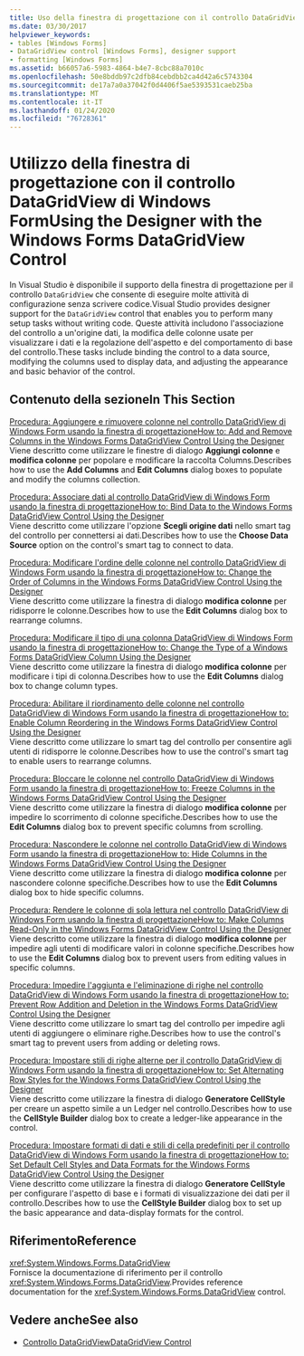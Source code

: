 ```yaml
---
title: Uso della finestra di progettazione con il controllo DataGridView
ms.date: 03/30/2017
helpviewer_keywords:
- tables [Windows Forms]
- DataGridView control [Windows Forms], designer support
- formatting [Windows Forms]
ms.assetid: b66057a6-5983-4864-b4e7-8cbc88a7010c
ms.openlocfilehash: 50e8bddb97c2dfb84cebdbb2ca4d42a6c5743304
ms.sourcegitcommit: de17a7a0a37042f0d4406f5ae5393531caeb25ba
ms.translationtype: MT
ms.contentlocale: it-IT
ms.lasthandoff: 01/24/2020
ms.locfileid: "76728361"
---
```

# <a name="using-the-designer-with-the-windows-forms-datagridview-control"></a><span data-ttu-id="f3491-102">Utilizzo della finestra di progettazione con il controllo DataGridView di Windows Form</span><span class="sxs-lookup"><span data-stu-id="f3491-102">Using the Designer with the Windows Forms DataGridView Control</span></span>
<span data-ttu-id="f3491-103">In Visual Studio è disponibile il supporto della finestra di progettazione per il controllo `DataGridView` che consente di eseguire molte attività di configurazione senza scrivere codice.</span><span class="sxs-lookup"><span data-stu-id="f3491-103">Visual Studio provides designer support for the `DataGridView` control that enables you to perform many setup tasks without writing code.</span></span> <span data-ttu-id="f3491-104">Queste attività includono l'associazione del controllo a un'origine dati, la modifica delle colonne usate per visualizzare i dati e la regolazione dell'aspetto e del comportamento di base del controllo.</span><span class="sxs-lookup"><span data-stu-id="f3491-104">These tasks include binding the control to a data source, modifying the columns used to display data, and adjusting the appearance and basic behavior of the control.</span></span>  
  
## <a name="in-this-section"></a><span data-ttu-id="f3491-105">Contenuto della sezione</span><span class="sxs-lookup"><span data-stu-id="f3491-105">In This Section</span></span>  
 [<span data-ttu-id="f3491-106">Procedura: Aggiungere e rimuovere colonne nel controllo DataGridView di Windows Form usando la finestra di progettazione</span><span class="sxs-lookup"><span data-stu-id="f3491-106">How to: Add and Remove Columns in the Windows Forms DataGridView Control Using the Designer</span></span>](add-and-remove-columns-in-the-datagrid-using-the-designer.md)  
 <span data-ttu-id="f3491-107">Viene descritto come utilizzare le finestre di dialogo **Aggiungi colonne** e **modifica colonne** per popolare e modificare la raccolta Columns.</span><span class="sxs-lookup"><span data-stu-id="f3491-107">Describes how to use the **Add Columns** and **Edit Columns** dialog boxes to populate and modify the columns collection.</span></span>  
  
 [<span data-ttu-id="f3491-108">Procedura: Associare dati al controllo DataGridView di Windows Form usando la finestra di progettazione</span><span class="sxs-lookup"><span data-stu-id="f3491-108">How to: Bind Data to the Windows Forms DataGridView Control Using the Designer</span></span>](bind-data-to-the-datagrid-using-the-designer.md)  
 <span data-ttu-id="f3491-109">Viene descritto come utilizzare l'opzione **Scegli origine dati** nello smart tag del controllo per connettersi ai dati.</span><span class="sxs-lookup"><span data-stu-id="f3491-109">Describes how to use the **Choose Data Source** option on the control's smart tag to connect to data.</span></span>  
  
 [<span data-ttu-id="f3491-110">Procedura: Modificare l'ordine delle colonne nel controllo DataGridView di Windows Form usando la finestra di progettazione</span><span class="sxs-lookup"><span data-stu-id="f3491-110">How to: Change the Order of Columns in the Windows Forms DataGridView Control Using the Designer</span></span>](change-the-order-of-columns-in-the-datagrid-using-the-designer.md)  
 <span data-ttu-id="f3491-111">Viene descritto come utilizzare la finestra di dialogo **modifica colonne** per ridisporre le colonne.</span><span class="sxs-lookup"><span data-stu-id="f3491-111">Describes how to use the **Edit Columns** dialog box to rearrange columns.</span></span>  
  
 [<span data-ttu-id="f3491-112">Procedura: Modificare il tipo di una colonna DataGridView di Windows Form usando la finestra di progettazione</span><span class="sxs-lookup"><span data-stu-id="f3491-112">How to: Change the Type of a Windows Forms DataGridView Column Using the Designer</span></span>](change-the-type-of-a-wf-datagridview-column-using-the-designer.md)  
 <span data-ttu-id="f3491-113">Viene descritto come utilizzare la finestra di dialogo **modifica colonne** per modificare i tipi di colonna.</span><span class="sxs-lookup"><span data-stu-id="f3491-113">Describes how to use the **Edit Columns** dialog box to change column types.</span></span>  
  
 [<span data-ttu-id="f3491-114">Procedura: Abilitare il riordinamento delle colonne nel controllo DataGridView di Windows Form usando la finestra di progettazione</span><span class="sxs-lookup"><span data-stu-id="f3491-114">How to: Enable Column Reordering in the Windows Forms DataGridView Control Using the Designer</span></span>](enable-column-reordering-in-the-datagrid-using-the-designer.md)  
 <span data-ttu-id="f3491-115">Viene descritto come utilizzare lo smart tag del controllo per consentire agli utenti di ridisporre le colonne.</span><span class="sxs-lookup"><span data-stu-id="f3491-115">Describes how to use the control's smart tag to enable users to rearrange columns.</span></span>  
  
 [<span data-ttu-id="f3491-116">Procedura: Bloccare le colonne nel controllo DataGridView di Windows Form usando la finestra di progettazione</span><span class="sxs-lookup"><span data-stu-id="f3491-116">How to: Freeze Columns in the Windows Forms DataGridView Control Using the Designer</span></span>](freeze-columns-in-the-datagrid-using-the-designer.md)  
 <span data-ttu-id="f3491-117">Viene descritto come utilizzare la finestra di dialogo **modifica colonne** per impedire lo scorrimento di colonne specifiche.</span><span class="sxs-lookup"><span data-stu-id="f3491-117">Describes how to use the **Edit Columns** dialog box to prevent specific columns from scrolling.</span></span>  
  
 [<span data-ttu-id="f3491-118">Procedura: Nascondere le colonne nel controllo DataGridView di Windows Form usando la finestra di progettazione</span><span class="sxs-lookup"><span data-stu-id="f3491-118">How to: Hide Columns in the Windows Forms DataGridView Control Using the Designer</span></span>](hide-columns-in-the-datagrid-using-the-designer.md)  
 <span data-ttu-id="f3491-119">Viene descritto come utilizzare la finestra di dialogo **modifica colonne** per nascondere colonne specifiche.</span><span class="sxs-lookup"><span data-stu-id="f3491-119">Describes how to use the **Edit Columns** dialog box to hide specific columns.</span></span>  
  
 [<span data-ttu-id="f3491-120">Procedura: Rendere le colonne di sola lettura nel controllo DataGridView di Windows Form usando la finestra di progettazione</span><span class="sxs-lookup"><span data-stu-id="f3491-120">How to: Make Columns Read-Only in the Windows Forms DataGridView Control Using the Designer</span></span>](make-columns-read-only-in-the-datagrid-using-the-designer.md)  
 <span data-ttu-id="f3491-121">Viene descritto come utilizzare la finestra di dialogo **modifica colonne** per impedire agli utenti di modificare valori in colonne specifiche.</span><span class="sxs-lookup"><span data-stu-id="f3491-121">Describes how to use the **Edit Columns** dialog box to prevent users from editing values in specific columns.</span></span>  
  
 [<span data-ttu-id="f3491-122">Procedura: Impedire l'aggiunta e l'eliminazione di righe nel controllo DataGridView di Windows Form usando la finestra di progettazione</span><span class="sxs-lookup"><span data-stu-id="f3491-122">How to: Prevent Row Addition and Deletion in the Windows Forms DataGridView Control Using the Designer</span></span>](prevent-row-addition-and-deletion-in-the-datagrid-using-the-designer.md)  
 <span data-ttu-id="f3491-123">Viene descritto come utilizzare lo smart tag del controllo per impedire agli utenti di aggiungere o eliminare righe.</span><span class="sxs-lookup"><span data-stu-id="f3491-123">Describes how to use the control's smart tag to prevent users from adding or deleting rows.</span></span>  
  
 [<span data-ttu-id="f3491-124">Procedura: Impostare stili di righe alterne per il controllo DataGridView di Windows Form usando la finestra di progettazione</span><span class="sxs-lookup"><span data-stu-id="f3491-124">How to: Set Alternating Row Styles for the Windows Forms DataGridView Control Using the Designer</span></span>](set-alternating-row-styles-for-the-datagrid-using-the-designer.md)  
 <span data-ttu-id="f3491-125">Viene descritto come utilizzare la finestra di dialogo **Generatore CellStyle** per creare un aspetto simile a un Ledger nel controllo.</span><span class="sxs-lookup"><span data-stu-id="f3491-125">Describes how to use the **CellStyle Builder** dialog box to create a ledger-like appearance in the control.</span></span>  
  
 [<span data-ttu-id="f3491-126">Procedura: Impostare formati di dati e stili di cella predefiniti per il controllo DataGridView di Windows Form usando la finestra di progettazione</span><span class="sxs-lookup"><span data-stu-id="f3491-126">How to: Set Default Cell Styles and Data Formats for the Windows Forms DataGridView Control Using the Designer</span></span>](default-cell-styles-datagridview.md)  
 <span data-ttu-id="f3491-127">Viene descritto come utilizzare la finestra di dialogo **Generatore CellStyle** per configurare l'aspetto di base e i formati di visualizzazione dei dati per il controllo.</span><span class="sxs-lookup"><span data-stu-id="f3491-127">Describes how to use the **CellStyle Builder** dialog box to set up the basic appearance and data-display formats for the control.</span></span>  
  
## <a name="reference"></a><span data-ttu-id="f3491-128">Riferimento</span><span class="sxs-lookup"><span data-stu-id="f3491-128">Reference</span></span>  
 <xref:System.Windows.Forms.DataGridView>  
 <span data-ttu-id="f3491-129">Fornisce la documentazione di riferimento per il controllo <xref:System.Windows.Forms.DataGridView>.</span><span class="sxs-lookup"><span data-stu-id="f3491-129">Provides reference documentation for the <xref:System.Windows.Forms.DataGridView> control.</span></span>  
  
## <a name="see-also"></a><span data-ttu-id="f3491-130">Vedere anche</span><span class="sxs-lookup"><span data-stu-id="f3491-130">See also</span></span>

- [<span data-ttu-id="f3491-131">Controllo DataGridView</span><span class="sxs-lookup"><span data-stu-id="f3491-131">DataGridView Control</span></span>](datagridview-control-windows-forms.md)
